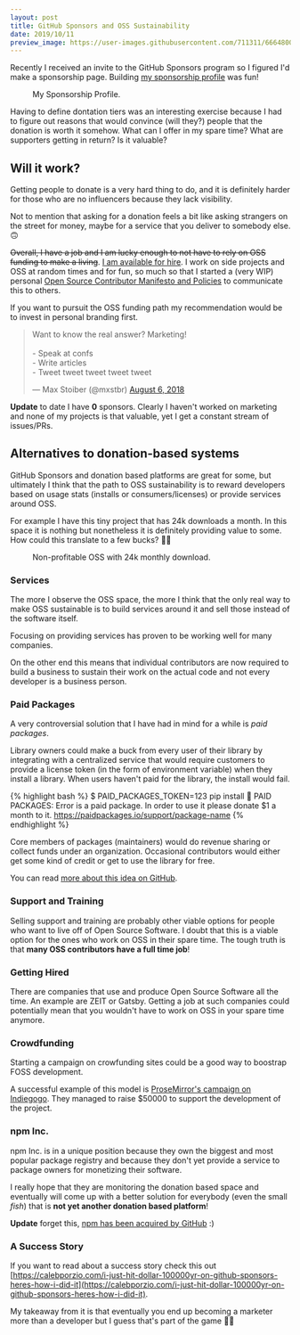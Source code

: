 ```yaml
---
layout: post
title: GitHub Sponsors and OSS Sustainability
date: 2019/10/11
preview_image: https://user-images.githubusercontent.com/711311/66648001-ac98fe00-ec2a-11e9-9d21-abde030741f1.png
---
```


Recently I received an invite to the GitHub Sponsors program so I figured I'd make a sponsorship page. Building [my sponsorship profile](https://github.com/users/giuseppeg/sponsorship) was fun!

<figure>
<img src="https://user-images.githubusercontent.com/711311/66648695-78bed800-ec2c-11e9-8cf3-6a46c5bd3511.jpeg" alt>
<figcaption>My Sponsorship Profile.</figcaption>
</figure>

Having to define dontation tiers was an interesting exercise because I had to figure out reasons that would convince (will they?) people that the donation is worth it somehow. What can I offer in my spare time? What are supporters getting in return? Is it valuable?

## Will it work?

Getting people to donate is a very hard thing to do, and it is definitely harder for those who are no influencers because they lack visibility.

Not to mention that asking for a donation feels a bit like asking strangers on the street for money, maybe for a service that you deliver to somebody else. 🙃

~~Overall, I have a job and I am lucky enough to not have to rely on OSS funding to make a living~~. [I am available for hire](/hire-me). I work on side projects and OSS at random times and for fun, so much so that I started a (very WIP) personal [Open Source Contributor Manifesto and Policies](https://github.com/giuseppeg/contributing) to communicate this to others.

If you want to pursuit the OSS funding path my recommendation would be to invest in personal branding first.

<div class="Copy-embedTweet">
<blockquote class="twitter-tweet" data-conversation="none" data-link-color="#008000"><p lang="en" dir="ltr">Want to know the real answer? Marketing!<br><br>- Speak at confs<br>- Write articles<br>- Tweet tweet tweet tweet tweet</p>&mdash; Max Stoiber (@mxstbr) <a href="https://twitter.com/mxstbr/status/1026334495975329793?ref_src=twsrc%5Etfw">August 6, 2018</a></blockquote> <!-- <script async src="//platform.twitter.com/widgets.js" charset="utf-8"></script> -->
</div>

**Update** to date I have **0** sponsors. Clearly I haven't worked on marketing and none of my projects is that valuable, yet I get a constant stream of issues/PRs.

## Alternatives to donation-based systems

GitHub Sponsors and donation based platforms are great for some, but ultimately I think that the path to OSS sustainability is to reward developers based on usage stats (installs or consumers/licenses) or provide services around OSS.

For example I have this tiny project that has 24k downloads a month. In this space it is nothing but nonetheless it is definitely providing value to some. How could this translate to a few bucks? 🤷‍♂️

<figure>
<img src="https://user-images.githubusercontent.com/711311/66648696-78bed800-ec2c-11e9-81b2-1ba89b4cf668.png" alt>
<figcaption>Non-profitable OSS with 24k monthly download.</figcaption>
</figure>

### Services

The more I observe the OSS space, the more I think that the only real way to make OSS sustainable is to build services around it and sell those instead of the software itself.

Focusing on providing services has proven to be working well for many companies.

On the other end this means that individual contributors are now required to build a business to sustain their work on the actual code and not every developer is a business person.

### Paid Packages

A very controversial solution that I have had in mind for a while is _paid packages_.

Library owners could make a buck from every user of their library by integrating with a centralized service that would require customers to provide a license token (in the form of environment variable) when they install a library. When users haven't paid for the library, the install would fail.

{% highlight bash %}
$ PAID_PACKAGES_TOKEN=123 pip install <package-name>
🔴 PAID PACKAGES: Error
   <package-name> is a paid package.
   In order to use it please donate $1 a month to it.
https://paidpackages.io/support/package-name
{% endhighlight %}

Core members of packages (maintainers) would do revenue sharing or collect funds under an organization. Occasional contributors would either get some kind of credit or get to use the library for free.

You can read [more about this idea on GitHub](https://github.com/giuseppeg/paid-packages).

### Support and Training

Selling support and training are probably other viable options for people who want to live off of Open Source Software. I doubt that this is a viable option for the ones who work on OSS in their spare time. The tough truth is that **many OSS contributors have a full time job**!

### Getting Hired

There are companies that use and produce Open Source Software all the time. An example are ZEIT or Gatsby. Getting a job at such companies could potentially mean that you wouldn't have to work on OSS in your spare time anymore.

### Crowdfunding

Starting a campaign on crowfunding sites could be a good way to boostrap FOSS development.

A successful example of this model is [ProseMirror's campaign on Indiegogo](https://www.indiegogo.com/projects/prosemirror/). They managed to raise \$50000 to support the development of the project.

### npm Inc.

npm Inc. is in a unique position because they own the biggest and most popular package registry and because they don't yet provide a service to package owners for monetizing their software.

I really hope that they are monitoring the donation based space and eventually will come up with a better solution for everybody (even the small _fish_) that is **not yet another donation based platform**!

**Update** forget this, [npm has been acquired by GitHub](https://github.blog/2020-04-15-npm-has-joined-github) :)

### A Success Story

If you want to read about a success story check this out [https://calebporzio.com/i-just-hit-dollar-100000yr-on-github-sponsors-heres-how-i-did-it](https://calebporzio.com/i-just-hit-dollar-100000yr-on-github-sponsors-heres-how-i-did-it).

My takeaway from it is that eventually you end up becoming a marketer more than a developer but I guess that's part of the game 🤷‍♂️
